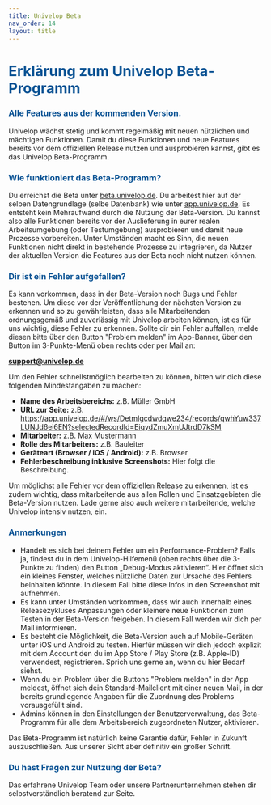 ```yaml
---
title: Univelop Beta
nav_order: 14
layout: title
---
```


# <span style="color:#0b5394">**Erklärung zum Univelop Beta-Programm**</span>

### <span style="color:#0b5394">**Alle Features aus der kommenden Version.**</span>

Univelop wächst stetig und kommt regelmäßig mit neuen nützlichen und mächtigen Funktionen. Damit du diese Funktionen und neue Features bereits vor dem offiziellen Release nutzen und ausprobieren kannst, gibt es das Univelop Beta-Programm.

### <span style="color:#0b5394">**Wie funktioniert das Beta-Programm?**</span>

Du erreichst die Beta unter [beta.univelop.de](<[url](https://beta.univelop.de/)>). Du arbeitest hier auf der selben Datengrundlage (selbe Datenbank) wie unter [app.univelop.de](<[url](https://app.univelop.de/)>). Es entsteht kein Mehraufwand durch die Nutzung der Beta-Version. Du kannst also alle Funktionen bereits vor der Auslieferung in eurer realen Arbeitsumgebung (oder Testumgebung) ausprobieren und damit neue Prozesse vorbereiten. Unter Umständen macht es Sinn, die neuen Funktionen nicht direkt in bestehende Prozesse zu integrieren, da Nutzer der aktuellen Version die Features aus der Beta noch nicht nutzen können.

### <span style="color:#0b5394">**Dir ist ein Fehler aufgefallen?**</span>

Es kann vorkommen, dass in der Beta-Version noch Bugs und Fehler bestehen. Um diese vor der Veröffentlichung der nächsten Version zu erkennen und so zu gewährleisten, dass alle Mitarbeitenden ordnungsgemäß und zuverlässig mit Univelop arbeiten können, ist es für uns wichtig, diese Fehler zu erkennen. Sollte dir ein Fehler auffallen, melde diesen bitte über den Button "Problem melden" im App-Banner, über den Button im 3-Punkte-Menü oben rechts oder per Mail an:

**[support@univelop.de](mailto:support@univelop.de)**

Um den Fehler schnellstmöglich bearbeiten zu können, bitten wir dich diese folgenden Mindestangaben zu machen:

-   **Name des Arbeitsbereichs:** z.B. Müller GmbH
-   **URL zur Seite:** z.B. https://app.univelop.de/#/ws/DetmIgcdwdqwe234/records/qwhYuw337LUNJd6ei6EN?selectedRecordId=EiqydZmuXmUJtrdD7kSM
-   **Mitarbeiter:** z.B. Max Mustermann
-   **Rolle des Mitarbeiters:** z.B. Bauleiter
-   **Geräteart (Browser / iOS / Android):** z.B. Browser
-   **Fehlerbeschreibung inklusive Screenshots:**
    Hier folgt die Beschreibung.

Um möglichst alle Fehler vor dem offiziellen Release zu erkennen, ist es zudem wichtig, dass mitarbeitende aus allen Rollen und Einsatzgebieten die Beta-Version nutzen. Lade gerne also auch weitere mitarbeitende, welche Univelop intensiv nutzen, ein.

### <span style="color:#0b5394">**Anmerkungen**</span>

-   Handelt es sich bei deinem Fehler um ein Performance-Problem? Falls ja, findest du in dem Univelop-Hilfemenü (oben rechts über die 3-Punkte zu finden) den Button „Debug-Modus aktivieren“. Hier öffnet sich ein kleines Fenster, welches nützliche Daten zur Ursache des Fehlers beinhalten könnte. In diesem Fall bitte diese Infos in den Screenshot mit aufnehmen.
-   Es kann unter Umständen vorkommen, dass wir auch innerhalb eines Releasezykluses Anpassungen oder kleinere neue Funktionen zum Testen in der Beta-Version freigeben. In diesem Fall werden wir dich per Mail informieren.
-   Es besteht die Möglichkeit, die Beta-Version auch auf Mobile-Geräten unter iOS und Android zu testen. Hierfür müssen wir dich jedoch explizit mit dem Account den du im App Store / Play Store (z.B. Apple-ID) verwendest, registrieren. Sprich uns gerne an, wenn du hier Bedarf siehst.
-   Wenn du ein Problem über die Buttons "Problem melden" in der App meldest, öffnet sich dein Standard-Mailclient mit einer neuen Mail, in der bereits grundlegende Angaben für die Zuordnung des Problems vorausgefüllt sind.
-   Admins können in den Einstellungen der Benutzerverwaltung, das Beta-Programm für alle dem Arbeitsbereich zugeordneten Nutzer, aktivieren.

Das Beta-Programm ist natürlich keine Garantie dafür, Fehler in Zukunft auszuschließen. Aus unserer Sicht aber definitiv ein großer Schritt.

### <span style="color:#0b5394">**Du hast Fragen zur Nutzung der Beta?**</span>

Das erfahrene Univelop Team oder unsere Partnerunternehmen stehen dir selbstverständlich beratend zur Seite.
